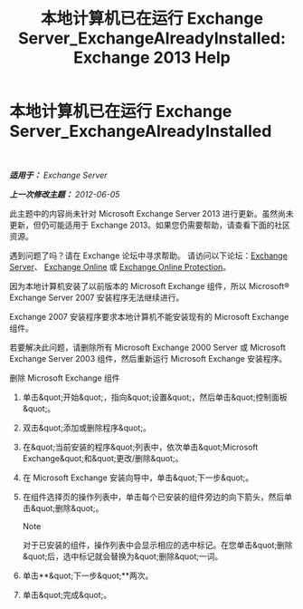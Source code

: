 ﻿---
title: '本地计算机已在运行 Exchange Server_ExchangeAlreadyInstalled: Exchange 2013 Help'
TOCTitle: 本地计算机已在运行 Exchange Server_ExchangeAlreadyInstalled
ms:assetid: 3f168b5d-9910-418f-86fb-e99d852dcb5e
ms:mtpsurl: https://technet.microsoft.com/zh-cn/library/ms.exch.setupreadiness.exchangealreadyinstalled(v=EXCHG.150)
ms:contentKeyID: 50490367
ms.date: 05/21/2018
mtps_version: v=EXCHG.150
ms.translationtype: MT
---

# 本地计算机已在运行 Exchange Server\_ExchangeAlreadyInstalled

 

_**适用于：** Exchange Server_

_**上一次修改主题：** 2012-06-05_

此主题中的内容尚未针对 Microsoft Exchange Server 2013 进行更新。虽然尚未更新，但仍可能适用于 Exchange 2013。如果您仍需要帮助，请查看下面的社区资源。

遇到问题了吗？请在 Exchange 论坛中寻求帮助。 请访问以下论坛：[Exchange Server](https://go.microsoft.com/fwlink/p/?linkid=60612)、 [Exchange Online](https://go.microsoft.com/fwlink/p/?linkid=267542) 或 [Exchange Online Protection](https://go.microsoft.com/fwlink/p/?linkid=285351)。

因为本地计算机安装了以前版本的 Microsoft Exchange 组件，所以 Microsoft® Exchange Server 2007 安装程序无法继续进行。

Exchange 2007 安装程序要求本地计算机不能安装现有的 Microsoft Exchange 组件。

若要解决此问题，请删除所有 Microsoft Exchange 2000 Server 或 Microsoft Exchange Server 2003 组件，然后重新运行 Microsoft Exchange 安装程序。

删除 Microsoft Exchange 组件

1.  单击\&quot;开始\&quot;，指向\&quot;设置\&quot;，然后单击\&quot;控制面板\&quot;。

2.  双击\&quot;添加或删除程序\&quot;。

3.  在\&quot;当前安装的程序\&quot;列表中，依次单击\&quot;Microsoft Exchange\&quot;和\&quot;更改/删除\&quot;。

4.  在 Microsoft Exchange 安装向导中，单击\&quot;下一步\&quot;。

5.  在组件选择页的操作列表中，单击每个已安装的组件旁边的向下箭头，然后单击\&quot;删除\&quot;。
    
    > [!NOTE]  
    > 对于已安装的组件，操作列表中会显示相应的选中标记。在您单击&amp;quot;删除&amp;quot;后，选中标记就会替换为&amp;quot;删除&amp;quot;一词。


6.  单击**\&quot;下一步\&quot;**两次。

7.  单击\&quot;完成\&quot;。

